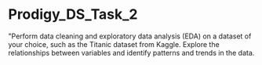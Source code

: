 # Prodigy_DS_Task_2
"Perform data cleaning and exploratory data analysis (EDA) on a dataset of your choice, such as the Titanic dataset from Kaggle. Explore the relationships between variables and identify patterns and trends in the data.
